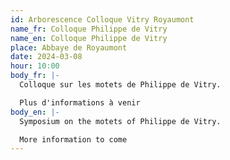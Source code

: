 ```yaml
---
id: Arborescence Colloque Vitry Royaumont
name_fr: Colloque Philippe de Vitry
name_en: Colloque Philippe de Vitry
place: Abbaye de Royaumont
date: 2024-03-08
hour: 10:00
body_fr: |-
  Colloque sur les motets de Philippe de Vitry. 

  Plus d'informations à venir
body_en: |-
  Symposium on the motets of Philippe de Vitry. 

  More information to come
---
```

